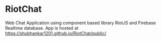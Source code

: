 # RiotChat
Web Chat Application using component based library RiotJS and Firebase Realtime database.
App is hosted at https://shubhankar1201.github.io/RiotChat/public/
